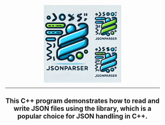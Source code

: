 <div align="center">

<picture>
  <img alt="tiny corp logo" src="logo.webp" width="50%" height="50%">
</picture>

---
  This C++ program demonstrates how to **read** and **write** JSON files using the library,
  which is a popular choice for JSON handling in C++.
---

<div>